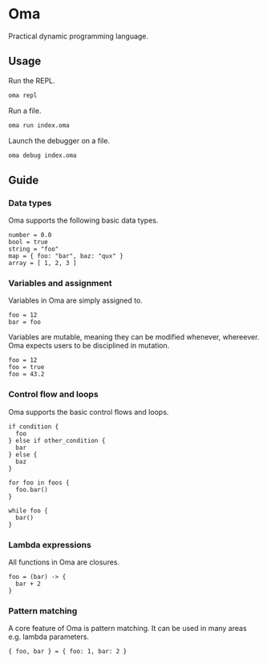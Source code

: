 # Oma

Practical dynamic programming language.

## Usage

Run the REPL.

```bash
oma repl
```

Run a file.

```bash
oma run index.oma
```

Launch the debugger on a file.

```bash
oma debug index.oma
```

## Guide

### Data types

Oma supports the following basic data types.

```oma
number = 0.0
bool = true
string = "foo"
map = { foo: "bar", baz: "qux" }
array = [ 1, 2, 3 ]
```

### Variables and assignment

Variables in Oma are simply assigned to.

```oma
foo = 12
bar = foo
```

Variables are mutable, meaning they can be modified whenever, whereever. Oma expects users to be disciplined in mutation.

```oma
foo = 12
foo = true
foo = 43.2
```

### Control flow and loops

Oma supports the basic control flows and loops.

```oma
if condition {
  foo
} else if other_condition {
  bar
} else {
  baz
}

for foo in foos {
  foo.bar()
}

while foo {
  bar()
}
```

### Lambda expressions

All functions in Oma are closures.

```oma
foo = (bar) -> {
  bar + 2
}
```

### Pattern matching

A core feature of Oma is pattern matching. It can be used in many areas e.g. lambda parameters.

```oma
{ foo, bar } = { foo: 1, bar: 2 }
```

